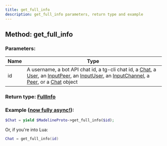 ```yaml
---
title: get_full_info
description: get_full_info parameters, return type and example
---
```

## Method: get_full_info  


### Parameters:

| Name     |    Type       |
|----------|---------------|
|id| A username, a bot API chat id, a tg-cli chat id, a [Chat](API_docs/types/Chat.md), a [User](API_docs/types/User.md), an [InputPeer](API_docs/types/InputPeer.md), an [InputUser](API_docs/types/InputUser.md), an [InputChannel](API_docs/types/InputChannel.md), a [Peer](API_docs/types/Peer.md), or a [Chat](API_docs/types/Chat.md) object|

### Return type: [FullInfo](FullInfo.md)

### Example ([now fully async!](https://docs.madelineproto.xyz/docs/ASYNC.html)):


```php
$Chat = yield $MadelineProto->get_full_info($id);
```

Or, if you're into Lua:

```lua
Chat = get_full_info(id)
```


